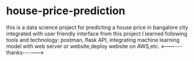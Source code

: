 # house-price-prediction
this is a data science project for predicting a house price in bangalore city integrated with user friendly interface
from this project I learned following tools and technology: postman, flask API, integrating machine learning model with web server or website,deploy website on AWS,etc.
<------thanks------>
